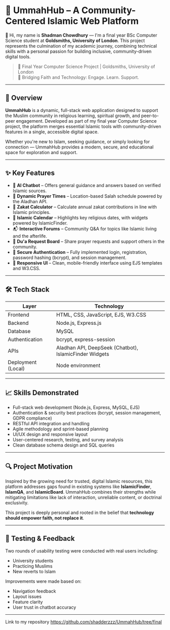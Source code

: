 # 🕌 UmmahHub – A Community-Centered Islamic Web Platform

👋 Hi, my name is **Shadman Chowdhury** — I'm a final year BSc Computer Science student at **Goldsmiths, University of London**. This project represents the culmination of my academic journey, combining technical skills with a personal passion for building inclusive, community-driven digital tools.

> 🧠 Final Year Computer Science Project | Goldsmiths, University of London  
> 💬 Bridging Faith and Technology: Engage. Learn. Support.

---


## 📌 Overview

**UmmahHub** is a dynamic, full-stack web application designed to support the Muslim community in religious learning, spiritual growth, and peer-to-peer engagement. Developed as part of my final year Computer Science project, the platform merges essential Islamic tools with community-driven features in a single, accessible digital space.

Whether you're new to Islam, seeking guidance, or simply looking for connection — UmmahHub provides a modern, secure, and educational space for exploration and support.

---

## ✨ Key Features

- 🧠 **AI Chatbot** – Offers general guidance and answers based on verified Islamic sources.
- 📍 **Dynamic Prayer Times** – Location-based Salah schedule powered by the Aladhan API.
- 🧾 **Zakat Calculator** – Calculate annual zakat contributions in line with Islamic principles.
- 📆 **Islamic Calendar** – Highlights key religious dates, with widgets powered by IslamicFinder.
- 📬 **Interactive Forums** – Community Q&A for topics like Islamic living and the afterlife.
- 🤲 **Du'a Request Board** – Share prayer requests and support others in the community.
- 🔐 **Secure Authentication** – Fully implemented login, registration, password hashing (bcrypt), and session management.
- 📱 **Responsive UI** – Clean, mobile-friendly interface using EJS templates and W3.CSS.

---

## 🛠️ Tech Stack

| Layer        | Technology             |
|--------------|------------------------|
| Frontend     | HTML, CSS, JavaScript, EJS, W3.CSS |
| Backend      | Node.js, Express.js    |
| Database     | MySQL                  |
| Authentication | bcrypt, express-session |
| APIs         | Aladhan API, DeepSeek (Chatbot), IslamicFinder Widgets |
| Deployment (Local) | Node environment |

---

## 📈 Skills Demonstrated

- Full-stack web development (Node.js, Express, MySQL, EJS)
- Authentication & security best practices (bcrypt, session management, GDPR compliance)
- RESTful API integration and handling
- Agile methodology and sprint-based planning
- UI/UX design and responsive layout
- User-centered research, testing, and survey analysis
- Clean database schema design and SQL queries

---

## 🔍 Project Motivation

Inspired by the growing need for trusted, digital Islamic resources, this platform addresses gaps found in existing systems like **IslamicFinder**, **IslamQA**, and **IslamicBoard**. UmmahHub combines their strengths while mitigating limitations like lack of interaction, unreliable content, or doctrinal exclusivity.

This project is deeply personal and rooted in the belief that **technology should empower faith, not replace it**.

---

## 🧪 Testing & Feedback

Two rounds of usability testing were conducted with real users including:
- University students
- Practicing Muslims
- New reverts to Islam

Improvements were made based on:
- Navigation feedback
- Layout issues
- Feature clarity
- User trust in chatbot accuracy

---
Link to my repository
https://github.com/shadderzzz/UmmahHub/tree/final

